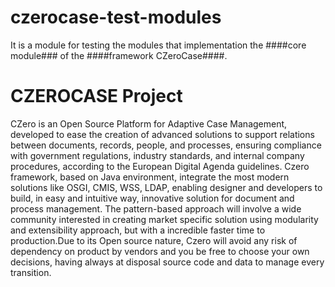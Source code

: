 czerocase-test-modules
==============

It is a module for testing the modules that implementation the ####core module### of the ####framework CZeroCase####.


CZEROCASE Project
=================
CZero is an Open Source Platform for Adaptive Case Management, developed to ease the creation of advanced solutions
to support relations between documents, records, people, and processes, ensuring compliance with government regulations,
industry standards, and internal company procedures, according to the European Digital Agenda guidelines.
Czero framework, based on Java environment, integrate the most modern solutions like OSGI, CMIS, WSS, LDAP, 
enabling designer and developers to build, in easy and intuitive way, innovative solution for document and process management.
The pattern-based approach will involve a wide community interested in creating market specific solution using modularity and
extensibility approach, but with a incredible faster time to production.Due to its Open source nature,
Czero will avoid any risk of dependency on product by vendors and you be free to choose your own decisions,
having always at disposal source code and data to manage every transition.
